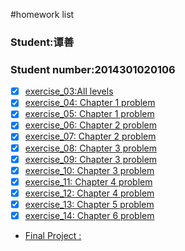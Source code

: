 #homework list
### Student:谭善
### Student number:2014301020106
* [x] [exercise_03:All levels]()<br>
* [x] [exercise_04: Chapter 1 problem]()<br>
* [x] [exercise_05: Chapter 1 problem]()<br>
* [x] [exercise_06: Chapter 2 problem]()<br>
* [x] [exercise_07: Chapter 2 problem]()<br>
* [x] [exercise_08: Chapter 3 problem]()<br>
* [x] [exercise_09: Chapter 3 problem]()<br>
* [x] [exercise_10: Chapter 3 problem]()<br>
* [x] [exercise_11: Chapter 4 problem]()<br>
* [x] [exercise_12: Chapter 4 problem]()<br>
* [x] [exercise_13: Chapter 5 problem]()<br>
* [x] [exercise_14: Chapter 6 problem]()<br>
* [Final Project : ]()<br>
